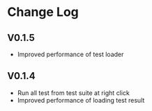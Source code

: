 # Change Log

## V0.1.5
- Improved performance of test loader

## V0.1.4
- Run all test from test suite at right click
- Improved performance of loading test result 